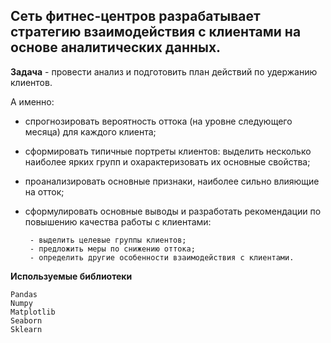 ## Сеть фитнес-центров разрабатывает стратегию взаимодействия с клиентами на основе аналитических данных.

**Задача** - 
 провести анализ и подготовить план действий по удержанию клиентов. 

А именно: 

 - спрогнозировать вероятность оттока (на уровне следующего месяца) для каждого клиента;
 - сформировать типичные портреты клиентов: выделить несколько наиболее ярких групп и охарактеризовать их основные свойства;
 - проанализировать основные признаки, наиболее сильно влияющие на отток;
 - сформулировать основные выводы и разработать рекомендации по повышению качества работы с клиентами: 
 
		- выделить целевые группы клиентов;
		- предложить меры по снижению оттока;
		- определить другие особенности взаимодействия с клиентами.

**Используемые библиотеки**

	Pandas
	Numpy
	Matplotlib 
	Seaborn
	Sklearn
